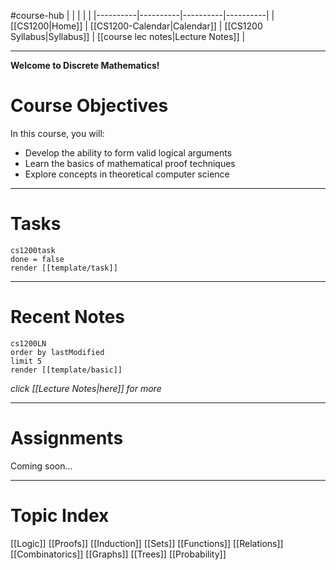 #course-hub
|  |  |  |  |
|----------|----------|----------|----------|
| [[CS1200|Home]] | [[CS1200-Calendar|Calendar]] | [[CS1200 Syllabus|Syllabus]] | [[course lec notes|Lecture Notes]] |

---

**Welcome to Discrete Mathematics!**

# Course Objectives

In this course, you will:
* Develop the ability to form valid logical arguments
* Learn the basics of mathematical proof techniques
* Explore concepts in theoretical computer science

---
# Tasks

```query
cs1200task
done = false
render [[template/task]]
```

---
# Recent Notes

```query
cs1200LN
order by lastModified
limit 5
render [[template/basic]]
```
_click [[Lecture Notes|here]] for more_

---
# Assignments

Coming soon...

---
# Topic Index

[[Logic]]
[[Proofs]]
[[Induction]]
[[Sets]]
[[Functions]]
[[Relations]]
[[Combinatorics]]
[[Graphs]]
[[Trees]]
[[Probability]]
